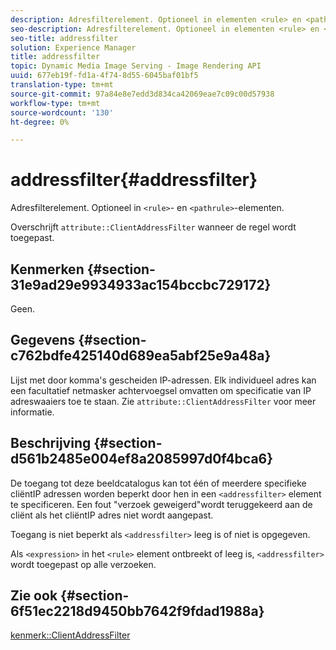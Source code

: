 ```yaml
---
description: Adresfilterelement. Optioneel in elementen <rule> en <pathrule>.
seo-description: Adresfilterelement. Optioneel in elementen <rule> en <pathrule>.
seo-title: addressfilter
solution: Experience Manager
title: addressfilter
topic: Dynamic Media Image Serving - Image Rendering API
uuid: 677eb19f-fd1a-4f74-8d55-6045baf01bf5
translation-type: tm+mt
source-git-commit: 97a84e8e7edd3d834ca42069eae7c09c00d57938
workflow-type: tm+mt
source-wordcount: '130'
ht-degree: 0%

---
```



# addressfilter{#addressfilter}

Adresfilterelement. Optioneel in `<rule>`- en `<pathrule>`-elementen.

Overschrijft `attribute::ClientAddressFilter` wanneer de regel wordt toegepast.

## Kenmerken {#section-31e9ad29e9934933ac154bccbc729172}

Geen.

## Gegevens {#section-c762bdfe425140d689ea5abf25e9a48a}

Lijst met door komma&#39;s gescheiden IP-adressen. Elk individueel adres kan een facultatief netmasker achtervoegsel omvatten om specificatie van IP adreswaaiers toe te staan. Zie `attribute::ClientAddressFilter` voor meer informatie.

## Beschrijving {#section-d561b2485e004ef8a2085997d0f4bca6}

De toegang tot deze beeldcatalogus kan tot één of meerdere specifieke cliëntIP adressen worden beperkt door hen in een `<addressfilter>` element te specificeren. Een fout &quot;verzoek geweigerd&quot;wordt teruggekeerd aan de cliënt als het cliëntIP adres niet wordt aangepast.

Toegang is niet beperkt als `<addressfilter>` leeg is of niet is opgegeven.

Als `<expression>` in het `<rule>` element ontbreekt of leeg is, `<addressfilter>` wordt toegepast op alle verzoeken.

## Zie ook {#section-6f51ec2218d9450bb7642f9fdad1988a}

[kenmerk::ClientAddressFilter](../../../../../is-api/image-catalog/image-serving-api-ref/c-image-catalog-reference/c-attributes-reference/r-clientaddressfilter.md#reference-7000c1f77b134462a1f06b733f29ba68)
